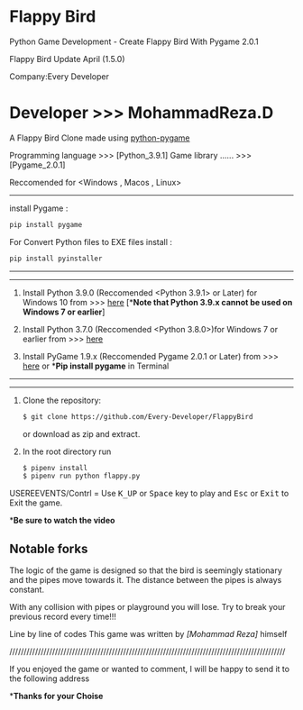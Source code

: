 # Flappy Bird
Python Game Development - Create Flappy Bird With Pygame 2.0.1

Flappy Bird Update April (1.5.0)

Company:Every Developer  

Developer >>> MohammadReza.D
==========================

A Flappy Bird Clone made using [python-pygame][pygame]

Programming language >>> [Python_3.9.1]
Game library  ...... >>> [Pygame_2.0.1]

Reccomended for <Windows , Macos , Linux>
____________________________________________________
install Pygame :

```bash
pip install pygame
```

For Convert Python files to EXE files install :

```bash
pip install pyinstaller
```
______________________________________________________________________________________________________________
**************************************************************************************************************
1. Install Python 3.9.0 (Reccomended <Python 3.9.1> or Later) for Windows 10 from >>>
[here](https://www.python.org/downloads/) [***Note that Python 3.9.x cannot be used on Windows 7 or earlier**]

2. Install Python 3.7.0 (Reccomended <Python 3.8.0>)for Windows 7 or earlier from >>>
[here](https://www.python.org/downloads/)

3. Install PyGame 1.9.x (Reccomended Pygame 2.0.1 or Later) from >>>
[here](http://www.pygame.org/download.shtml) or ***Pip install pygame** in Terminal

______________________________________________________________________________________________________________
**************************************************************************************************************

1. Clone the repository:

   ```bash
   $ git clone https://github.com/Every-Developer/FlappyBird
   ```

   or download as zip and extract.

1. In the root directory run

   ```bash
   $ pipenv install
   $ pipenv run python flappy.py
   ```

USEREEVENTS/Contrl = Use <kbd>K_UP</kbd> or <kbd>Space</kbd> key to play and <kbd>Esc</kbd> or <kbd>Exit</kbd> to Exit the game.

***Be sure to watch the video**


Notable forks
-------------
The logic of the game is designed so that the bird is seemingly stationary and
the pipes move towards it. The distance between the pipes is always constant.

With any collision with pipes or playground you will lose.
Try to break your previous record every time!!!

Line by line of codes This game was written by *[Mohammad Reza]* himself


[Python]: https://www.python.org
[pygame]: http://www.pygame.org

/////////////////////////////////////////////////////////////////////////////////////////////////

If you enjoyed the game or wanted to comment, I will be happy to send it to the following address

***Thanks for your Choise**
